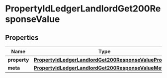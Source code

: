 

# PropertyIdLedgerLandlordGet200ResponseValue


## Properties

| Name | Type | Description | Notes |
|------------ | ------------- | ------------- | -------------|
|**property** | [**PropertyIdLedgerLandlordGet200ResponseValueProperty**](PropertyIdLedgerLandlordGet200ResponseValueProperty.md) |  |  [optional] |
|**meta** | [**PropertyIdLedgerLandlordGet200ResponseValueMeta**](PropertyIdLedgerLandlordGet200ResponseValueMeta.md) |  |  [optional] |



